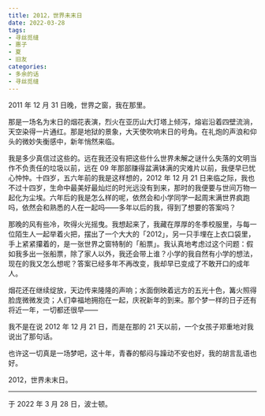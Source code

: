 ```yaml
---
title: 2012，世界未末日
date: 2022-03-28
tags:
- 寻丝觅缝
- 惠子
- 夏
- 旧友
categories:
- 多余的话
- 寻丝觅缝
---
```


2011 年 12 月 31 日晚，世界之窗，我在那里。

那是一场名为末日的烟花表演，烈火在亚历山大灯塔上倾泻，熔岩沿着四壁流淌，天空染得一片通红。那是地狱的景象，大天使吹响末日的号角。在礼炮的声浪和仰头的微妙失衡感中，新年悄然来临。

我是多少真信过这些的。远在我还没有把这些什么世界未解之谜什么失落的文明当作不负责任的垃圾以前，远在 09 年那部赚得盆满钵满的灾难片以前，我便早已忧心忡忡。十四岁，五六年前的我是这样想的，2012 年 12 月 21 日来临之际，我也不过十四岁，生命中最美好最灿烂的时光远没有到来，那时的我便要与世间万物一起化为尘埃。六年后的我是怎么样的呢，依然会和小学同学一起周末满世界疯跑吗，依然会和熟悉的人在一起吗——多年以后的我，得到了想要的答案吗？

那晚的风有些冷，吹得火光摇曳。我想起来了，我藏在厚厚的冬季校服里，与每一位陌生人一起举着火把，摆出了一个大大的「2012」，另一只手埋在上衣口袋里，手上紧紧攥着的，是一张世界之窗特制的「船票」。我认真地考虑过这个问题：假如我多出一张船票，除了家人以外，我还会带上谁？小学的我自然有小学的想法，现在的我又怎么想呢？答案已经多年不再改变，我却早已变成了不敢开口的成年人。

烟花还在继续绽放，天边传来隆隆的声响；水面倒映着远方的五光十色，篝火照得脸庞微微发烫；人们幸福地拥抱在一起，庆祝新年的到来。那个梦一样的日子还有将近一年，一切都还很早——

我不是在说 2012 年 12 月 21 日，而是在那的 21 天以前，一个女孩子郑重地对我说出了那句话。

也许这一切真是一场梦吧，这十年，青春的郁闷与躁动不安也好，我的胡言乱语也好。

2012，世界未末日。

------

于 2022 年 3 月 28 日，波士顿。

